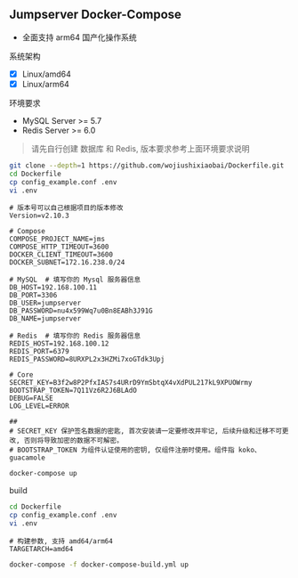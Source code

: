## Jumpserver Docker-Compose

- 全面支持 arm64 国产化操作系统

系统架构
- [x] Linux/amd64
- [x] Linux/arm64

环境要求
- MySQL Server >= 5.7
- Redis Server >= 6.0

> 请先自行创建 数据库 和 Redis, 版本要求参考上面环境要求说明

```sh
git clone --depth=1 https://github.com/wojiushixiaobai/Dockerfile.git
cd Dockerfile
cp config_example.conf .env
vi .env
```
```vim
# 版本号可以自己根据项目的版本修改
Version=v2.10.3

# Compose
COMPOSE_PROJECT_NAME=jms
COMPOSE_HTTP_TIMEOUT=3600
DOCKER_CLIENT_TIMEOUT=3600
DOCKER_SUBNET=172.16.238.0/24

# MySQL  # 填写你的 Mysql 服务器信息
DB_HOST=192.168.100.11
DB_PORT=3306
DB_USER=jumpserver
DB_PASSWORD=nu4x599Wq7u0Bn8EABh3J91G
DB_NAME=jumpserver

# Redis  # 填写你的 Redis 服务器信息
REDIS_HOST=192.168.100.12
REDIS_PORT=6379
REDIS_PASSWORD=8URXPL2x3HZMi7xoGTdk3Upj

# Core
SECRET_KEY=B3f2w8P2PfxIAS7s4URrD9YmSbtqX4vXdPUL217kL9XPUOWrmy
BOOTSTRAP_TOKEN=7Q11Vz6R2J6BLAdO
DEBUG=FALSE
LOG_LEVEL=ERROR

##
# SECRET_KEY 保护签名数据的密匙, 首次安装请一定要修改并牢记, 后续升级和迁移不可更改, 否则将导致加密的数据不可解密。
# BOOTSTRAP_TOKEN 为组件认证使用的密钥, 仅组件注册时使用。组件指 koko、guacamole
```
```sh
docker-compose up
```

build
```sh
cd Dockerfile
cp config_example.conf .env
vi .env
```
```vim
# 构建参数, 支持 amd64/arm64
TARGETARCH=amd64
```
```bash
docker-compose -f docker-compose-build.yml up
```
